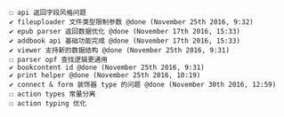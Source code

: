 	☐ api 返回字段风格问题
	✔ fileuploader 文件类型限制参数 @done (November 25th 2016, 9:32)
	✔ epub parser 返回数据优化 @done (November 17th 2016, 15:33)
	✔ addbook api 基础功能完成 @done (November 17th 2016, 15:33)
	✔ viewer 支持新的数据结构 @done (November 25th 2016, 9:31)
	☐ parser opf 查找逻辑更通用
	✔ bookcontent id @done (November 25th 2016, 9:31)
	✔ print helper @done (November 25th 2016, 10:19)
	✔ connect & form 装饰器 type 的问题 @done (November 30th 2016, 12:59)
	☐ action types 常量分离
	☐ action typing 优化
	